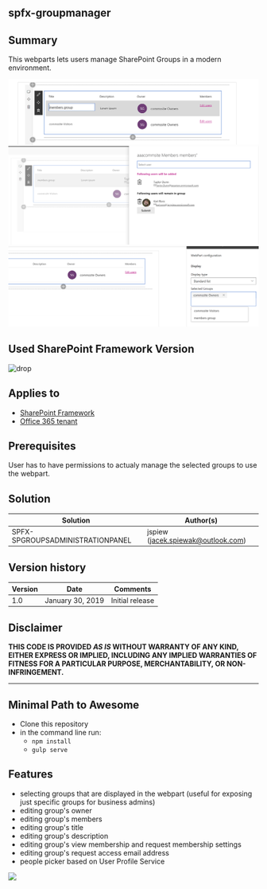 ## spfx-groupmanager

## Summary
This webparts lets users manage SharePoint Groups in a modern environment.

![1][figure1]
![2][figure2]
![3][figure3]

## Used SharePoint Framework Version 
![drop](https://img.shields.io/badge/drop-1.6-green.svg)

## Applies to 

* [SharePoint Framework](https:/dev.office.com/sharepoint)
* [Office 365 tenant](https://dev.office.com/sharepoint/docs/spfx/set-up-your-development-environment)


## Prerequisites
 User has to have permissions to actualy manage the selected groups to use the webpart.

## Solution

Solution|Author(s)
--------|---------
SPFX-SPGROUPSADMINISTRATIONPANEL | jspiew (jacek.spiewak@outlook.com)

## Version history

Version|Date|Comments
-------|----|--------
1.0|January 30, 2019|Initial release

## Disclaimer
**THIS CODE IS PROVIDED *AS IS* WITHOUT WARRANTY OF ANY KIND, EITHER EXPRESS OR IMPLIED, INCLUDING ANY IMPLIED WARRANTIES OF FITNESS FOR A PARTICULAR PURPOSE, MERCHANTABILITY, OR NON-INFRINGEMENT.**

---

## Minimal Path to Awesome

- Clone this repository
- in the command line run:
  - `npm install`
  - `gulp serve`

## Features
- selecting groups that are displayed in the webpart (useful for exposing just specific groups for business admins)
- editing group's owner
- editing group's members
- editing group's title
- editing group's description
- editing group's view membership and request membership settings
- editing group's request access email address
- people picker based on User Profile Service


<img src="https://telemetry.sharepointpnp.com/sp-dev-fx-webparts/samples/readme-template" />

[figure1]: ./assets/1.png
[figure2]: ./assets/2.png
[figure3]: ./assets/3.png